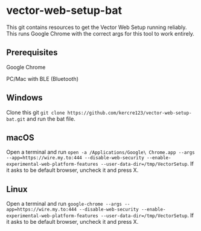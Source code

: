 # vector-web-setup-bat

This git contains resources to get the Vector Web Setup running reliably. This runs Google Chrome with the correct args for this tool to work entirely.

## Prerequisites

Google Chrome

PC/Mac with BLE (Bluetooth)

## Windows

Clone this git `git clone https://github.com/kercre123/vector-web-setup-bat.git` and run the bat file.

## macOS

Open a terminal and run `open -a /Applications/Google\ Chrome.app --args --app=https://wire.my.to:444 --disable-web-security --enable-experimental-web-platform-features --user-data-dir=/tmp/VectorSetup`. If it asks to be default browser, uncheck it and press X.

## Linux

Open a terminal and run `google-chrome --args --app=https://wire.my.to:444 --disable-web-security --enable-experimental-web-platform-features --user-data-dir=/tmp/VectorSetup`. If it asks to be default browser, uncheck it and press X.
